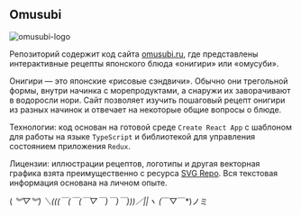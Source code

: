 ## Omusubi

![omusubi-logo](https://user-images.githubusercontent.com/106589280/227570401-57adc5d9-1239-4e59-8a44-69cc809ba766.png)

Репозиторий содержит код сайта [omusubi.ru](https://omusubi.ru/), где представлены интерактивные рецепты японского блюда «онигири» или «омусуби».

Онигири — это японские «рисовые сэндвичи». Обычно они трегольной формы, внутри начинка с морепродуктами, а снаружи их заворачивают в водоросли нори. Сайт позволяет изучить пошаговый рецепт онигири из разных начинок и отвечает на некоторые общие вопросы о блюде.

Технологии: код основан на готовой среде `Create React App` с шаблоном для работы на языке `TypeScript` и библиотекой для управления состоянием приложения `Redux`.

Лицензии: иллюстрации рецептов, логотипы и другая векторная графика взята преимущественно с ресурса [SVG Repo](https://www.svgrepo.com/). Вся текстовая информация основана на личном опыте.

( *︾▽︾)   ＼(((￣(￣(￣▽￣)￣)￣)))／||ヽ   (*￣▽￣*)ノミ
